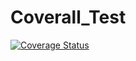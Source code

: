 # Coverall_Test
[![Coverage Status](https://coveralls.io/repos/github/Sergujest/Coverall_Test/badge.svg)](https://coveralls.io/github/Sergujest/Coverall_Test)
